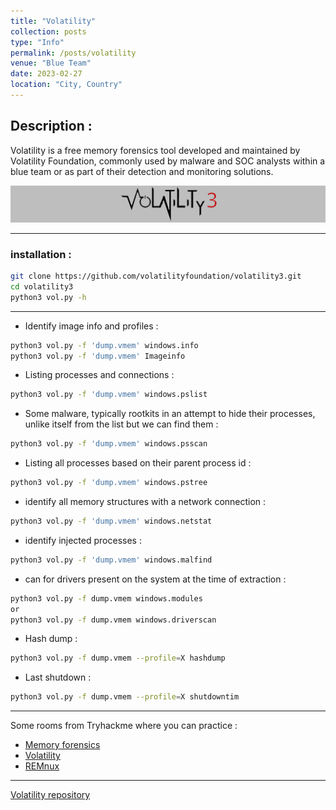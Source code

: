 ```yaml
---
title: "Volatility"
collection: posts
type: "Info"
permalink: /posts/volatility
venue: "Blue Team"
date: 2023-02-27
location: "City, Country"
---
```


## Description :
Volatility is a free memory forensics tool developed and maintained by Volatility Foundation, commonly used by malware and SOC analysts within a blue team or as part of their detection and monitoring solutions.

![volatility](/images/volatility3.jpg)

--- 

### installation :
```bash
git clone https://github.com/volatilityfoundation/volatility3.git
cd volatility3
python3 vol.py -h
```

---

* Identify image info and profiles :
```bash
python3 vol.py -f 'dump.vmem' windows.info
python3 vol.py -f 'dump.vmem' Imageinfo
```

* Listing processes and connections :
```bash
python3 vol.py -f 'dump.vmem' windows.pslist
```

* Some malware, typically rootkits in an attempt to hide their processes, unlike itself from the list but we can find them :

```bash
python3 vol.py -f 'dump.vmem' windows.psscan
```

* Listing all processes based on their parent process id :
```bash
python3 vol.py -f 'dump.vmem' windows.pstree
```

* identify all memory structures with a network connection :
```bash
python3 vol.py -f 'dump.vmem' windows.netstat
```

* identify injected processes : 
```bash
python3 vol.py -f 'dump.vmem' windows.malfind
```

* can for drivers present on the system at the time of extraction :
```bash
python3 vol.py -f dump.vmem windows.modules
or 
python3 vol.py -f dump.vmem windows.driverscan
```

* Hash dump : 
```bash
python3 vol.py -f dump.vmem --profile=X hashdump
```

* Last shutdown : 
```bash
python3 vol.py -f dump.vmem --profile=X shutdowntim
```

--- 
Some rooms from Tryhackme where you can practice :
* [Memory forensics](https://tryhackme.com/room/memoryforensics)
* [Volatility](https://tryhackme.com/room/volatility)
* [REMnux](https://tryhackme.com/room/malremnuxv2)

---

[Volatility repository](https://github.com/volatilityfoundation/volatility3)
